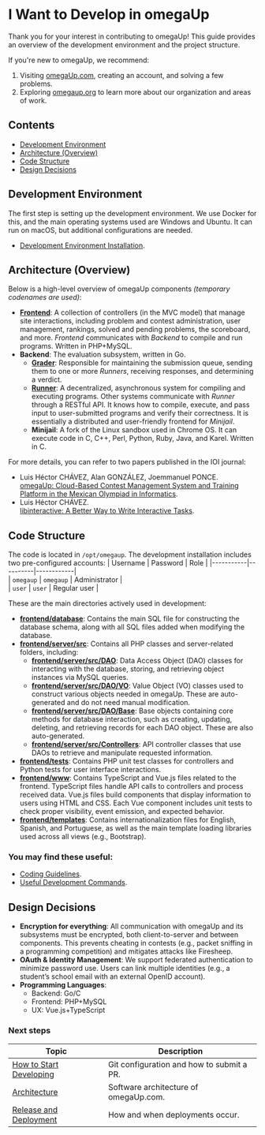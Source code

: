 # I Want to Develop in omegaUp  

Thank you for your interest in contributing to omegaUp! This guide provides an overview of the development environment and the project structure. 

If you're new to omegaUp, we recommend:  
  1. Visiting [omegaUp.com](https://omegaup.com/), creating an account, and solving a few problems.  
  2. Exploring [omegaup.org](https://omegaup.org/) to learn more about our organization and areas of work.

## Contents  

- [Development Environment](#development-environment)  
- [Architecture (Overview)](#architecture-overview)  
- [Code Structure](#code-structure)  
- [Design Decisions](#design-decisions)  

## Development Environment  

The first step is setting up the development environment. We use Docker for this, and the main operating systems used are Windows and Ubuntu. It can run on macOS, but additional configurations are needed.  

- [Development Environment Installation](https://github.com/omegaup/omegaup/blob/main/frontend/www/docs/How-to-Set-Up-Your-Development-Environment-(English)).  

## Architecture (Overview)  

Below is a high-level overview of omegaUp components _(temporary codenames are used)_:  

 
- **[Frontend](https://github.com/omegaup/omegaup/blob/main/frontend/www/docs/Frontend)**: A collection of controllers (in the MVC model) that manage site interactions, including problem and contest administration, user management, rankings, solved and pending problems, the scoreboard, and more. _Frontend_ communicates with _Backend_ to compile and run programs. Written in PHP+MySQL.  
- **Backend**: The evaluation subsystem, written in Go.  
  - **[Grader](https://github.com/omegaup/omegaup/blob/main/frontend/www/docs/Grader)**: Responsible for maintaining the submission queue, sending them to one or more _Runners_, receiving responses, and determining a verdict.  
  - **[Runner](https://github.com/omegaup/omegaup/blob/main/frontend/www/docs/Runner)**: A decentralized, asynchronous system for compiling and executing programs. Other systems communicate with _Runner_ through a RESTful API. It knows how to compile, execute, and pass input to user-submitted programs and verify their correctness. It is essentially a distributed and user-friendly frontend for _Minijail_.  
  - **Minijail**: A fork of the Linux sandbox used in Chrome OS. It can execute code in C, C++, Perl, Python, Ruby, Java, and Karel. Written in C.  

For more details, you can refer to two papers published in the IOI journal:  

- Luis Héctor CHÁVEZ, Alan GONZÁLEZ, Joemmanuel PONCE.  
  [omegaUp: Cloud-Based Contest Management System and Training Platform in the Mexican Olympiad in Informatics](http://ioinformatics.org/oi/pdf/v8_2014_169_178.pdf).  
- Luis Héctor CHÁVEZ.  
  [libinteractive: A Better Way to Write Interactive Tasks](https://ioinformatics.org/journal/v9_2015_3_14.pdf).  

## Code Structure  

The code is located in `/opt/omegaup`. The development installation includes two pre-configured accounts: 
| Username  | Password  | Role        |
|-----------|----------|------------|  
| `omegaup` | `omegaup` | Administrator |  
| `user`    | `user`    | Regular user |

These are the main directories actively used in development:  

- **[frontend/database](https://github.com/omegaup/omegaup/tree/main/frontend/database)**: Contains the main SQL file for constructing the database schema, along with all SQL files added when modifying the database.  
- **[frontend/server/src](https://github.com/omegaup/omegaup/tree/main/frontend/server/src)**: Contains all PHP classes and server-related folders, including:  
  - **[frontend/server/src/DAO](https://github.com/omegaup/omegaup/tree/main/frontend/server/src/DAO)**: Data Access Object (DAO) classes for interacting with the database, storing, and retrieving object instances via MySQL queries.  
  - **[frontend/server/src/DAO/VO](https://github.com/omegaup/omegaup/tree/main/frontend/server/src/DAO/VO)**: Value Object (VO) classes used to construct various objects needed in omegaUp. These are auto-generated and do not need manual modification.  
  - **[frontend/server/src/DAO/Base](https://github.com/omegaup/omegaup/tree/main/frontend/server/src/DAO/Base)**: Base objects containing core methods for database interaction, such as creating, updating, deleting, and retrieving records for each DAO object. These are also auto-generated.  
  - **[frontend/server/src/Controllers](https://github.com/omegaup/omegaup/tree/main/frontend/server/src/Controllers)**: API controller classes that use DAOs to retrieve and manipulate requested information.  
- **[frontend/tests](https://github.com/omegaup/omegaup/tree/main/frontend/tests)**: Contains PHP unit test classes for controllers and Python tests for user interface interactions.  
- **[frontend/www](https://github.com/omegaup/omegaup/tree/main/frontend/www)**: Contains TypeScript and Vue.js files related to the frontend. TypeScript files handle API calls to controllers and process received data. Vue.js files build components that display information to users using HTML and CSS. Each Vue component includes unit tests to check proper visibility, event emission, and expected behavior.  
- **[frontend/templates](https://github.com/omegaup/omegaup/tree/main/frontend/templates)**: Contains internationalization files for English, Spanish, and Portuguese, as well as the main template loading libraries used across all views (e.g., Bootstrap).  

### You may find these useful:  

- [Coding Guidelines](https://github.com/omegaup/omegaup/blob/main/frontend/www/docs/Coding-guidelines-(English-version)).  
- [Useful Development Commands](https://github.com/omegaup/omegaup/blob/main/frontend/www/docs/Useful-Commands-for-Development).  

## Design Decisions  

- **Encryption for everything**: All communication with omegaUp and its subsystems must be encrypted, both client-to-server and between components. This prevents cheating in contests (e.g., packet sniffing in a programming competition) and mitigates attacks like Firesheep.  
- **OAuth & Identity Management**: We support federated authentication to minimize password use. Users can link multiple identities (e.g., a student’s school email with an external OpenID account). 
- **Programming Languages**:  
  - Backend: Go/C  
  - Frontend: PHP+MySQL  
  - UX: Vue.js+TypeScript  

### Next steps

| Topic | Description |  
| ---------------------------- | ------------------------------------------------------------ |  
| [How to Start Developing](https://github.com/omegaup/omegaup/blob/main/frontend/www/docs/How-to-Make-a-Pull-Request-(English)) | Git configuration and how to submit a PR. |  
| [Architecture](https://github.com/omegaup/omegaup/blob/main/frontend/www/docs/Architecture-(English)) | Software architecture of omegaUp.com. |  
| [Release and Deployment](https://github.com/omegaup/omegaup/blob/main/frontend/www/docs/Release-&-deployment-(English)) | How and when deployments occur. |  
